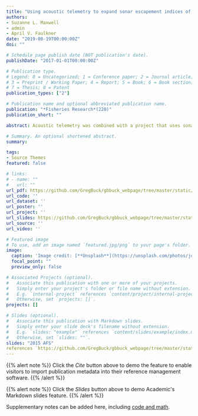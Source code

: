 ```yaml
---
title: "Using acoustic telemetry to expand sonar escapement indices of Chinook salmon to in-river abundance estimates"
authors:
- Suzanne L. Maxwell
- admin
- April V. Faulkner
date: "2019-08-19T00:00:00Z"
doi: ""

# Schedule page publish date (NOT publication's date).
publishDate: "2017-01-01T00:00:00Z"

# Publication type.
# Legend: 0 = Uncategorized; 1 = Conference paper; 2 = Journal article;
# 3 = Preprint / Working Paper; 4 = Report; 5 = Book; 6 = Book section;
# 7 = Thesis; 8 = Patent
publication_types: ["2"]

# Publication name and optional abbreviated publication name.
publication: "*Fisheries Research*(220)"
publication_short: ""

abstract: Acoustic telemetry was combined with a project that uses sonar and drift gillnetting methods to estimate Chinook salmon Oncorhynchus tshawytscha escapement in the Nushagak River, Alaska. The sonar project uses dual-frequency identification sonars (DIDSONs) to count passing fish and drift gillnetting to apportion sonar estimates to species. These estimates are indices because the river’s width (∼300m) and uneven bottom topography allow for only a third of the river to be sampled. This range is enough to fully enumerate sockeye salmon O. nerka, the dominate species, but not Chinook salmon, which are known to migrate beyond the samplingrange.Acoustic telemetry was used to determine what proportion of Chinook salmon traveled within the sampling range of the sonar project. We inserted acoustic tags into Chinook salmon ∼13km downriver and deployed an array of acoustic receivers at the sonar site to track tagged fish. From 2011 to 2014, 799 Chinook salmon were tagged. The tagged fish used the entire river width while migrating through the acoustic array exhibiting a wide variety of behaviors that included moving straight through the array, making multiple up and down trips, holding, and crossing over from one side of the river to the other. On average, 57% of tagged fish traveled through regions sampled by the sonar with annual percentages of 65% (2011), 54% (2012), 64% (2013), and of 47% (2014). These proportions were used to expand the sonar-derived indices to in-river abundance estimates.

# Summary. An optional shortened abstract.
summary: 

tags:
- Source Themes
featured: false

# links:
# - name: ""
#   url: ""
url_pdf: https://github.com/GregBuck/gbbuck_webpage/tree/master/static/Acoustic_tagging_Nush.pdf
url_code: ''
url_dataset: ''
url_poster: ''
url_project: ''
url_slides: https://github.com/GregBuck/gbbuck_webpage/tree/master/static/AFS_2015 presentation_GB.pptx
url_source: ''
url_video: ''

# Featured image
# To use, add an image named `featured.jpg/png` to your page's folder. 
image:
  caption: 'Image credit: [**Unsplash**](https://unsplash.com/photos/jdD8gXaTZsc)'
  focal_point: ""
  preview_only: false

# Associated Projects (optional).
#   Associate this publication with one or more of your projects.
#   Simply enter your project's folder or file name without extension.
#   E.g. `internal-project` references `content/project/internal-project/index.md`.
#   Otherwise, set `projects: []`.
projects: []

# Slides (optional).
#   Associate this publication with Markdown slides.
#   Simply enter your slide deck's filename without extension.
#   E.g. `slides: "example"` references `content/slides/example/index.md`.
#   Otherwise, set `slides: ""`.
slides: "2015 AFS"
references `https://github.com/GregBuck/gbbuck_webpage/tree/master/static/AFS_2015 presentation_GB.pptx'
---
```


{{% alert note %}}
Click the *Cite* button above to demo the feature to enable visitors to import publication metadata into their reference management software.
{{% /alert %}}

{{% alert note %}}
Click the *Slides* button above to demo Academic's Markdown slides feature.
{{% /alert %}}

Supplementary notes can be added here, including [code and math](https://sourcethemes.com/academic/docs/writing-markdown-latex/).
